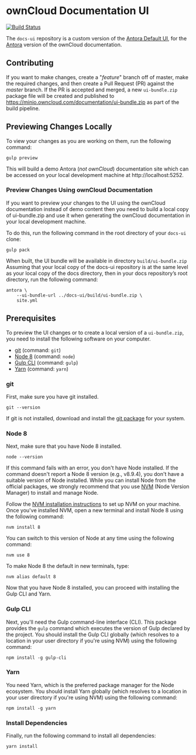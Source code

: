 # ownCloud Documentation UI

[![Build Status](http://drone.owncloud.com/api/badges/owncloud/docs-ui/status.svg)](http://drone.owncloud.com/owncloud/docs-ui)

[link-Antora-Default-UI]: https://gitlab.com/antora/antora-ui-default
[link-Antora]: https://antora.org
[link-ui_bundle.zip]: https://minio.owncloud.com/documentation/ui-bundle.zip
[link-README]: https://github.com/owncloud/docs
[link-git]: https://git-scm.com
[link-Node-8]: https://nodejs.org
[link-Gulp-CLI]: http://gulpjs.com
[link-Yarn]: https://yarnpkg.com
[link-git-package]: https://git-scm.com/downloads
[link-nvm]: https://github.com/creationix/nvm
[link-nvm-installation-instructions]: https://github.com/creationix/nvm#installation

The `docs-ui` repository is a custom version of the [Antora Default UI][link-Antora-Default-UI], for the [Antora][link-Antora] version of the ownCloud documentation.

## Contributing

If you want to make changes, create a "_feature_" branch off of master, make the required changes, and then create a Pull Request (PR) against the _master_ branch.
If the PR is accepted and merged, a new `ui-bundle.zip` package file will be created and published to https://minio.owncloud.com/documentation/ui-bundle.zip as part of the build pipeline.

## Previewing Changes Locally

To view your changes as you are working on them, run the following command:

```
gulp preview
```

This will build a demo Antora (_not ownCloud_) documentation site which can be accessed on your local development machine at http://localhost:5252.

### Preview Changes Using ownCloud Documentation

If you want to preview your changes to the UI using the ownCloud documentation instead of demo content then you need to build a local copy of ui-bundle.zip and use it when generating the ownCloud documentation in your local development machine.

To do this, run the following command in the root directory of your `docs-ui` clone:

```
gulp pack
```

When built, the UI bundle will be available in directory `build/ui-bundle.zip`
Assuming that your local copy of the docs-ui repository is at the same level as your local copy of the docs directory, then in your docs repository’s root directory, run the following command:

```
antora \
    --ui-bundle-url ../docs-ui/build/ui-bundle.zip \
    site.yml
```

## Prerequisites

To preview the UI changes or to create a local version of a `ui-bundle.zip`, you need to install the following software on your computer.

* [git][link-git] (command: `git`)
* [Node 8][link-Node-8] (command: `node`)
* [Gulp CLI][link-Gulp-CLI] (command: `gulp`)
* [Yarn][link-Yarn] (command: `yarn`)

### git

First, make sure you have git installed.

```
git --version
```

If git is not installed, download and install the [git package][link-git-package] for your system.

### Node 8

Next, make sure that you have Node 8 installed.

```
node --version
```

If this command fails with an error, you don't have Node installed.
If the command doesn't report a Node 8 version (e.g., v8.9.4), you don't have a suitable version of Node installed.
While you can install Node from the official packages, we strongly recommend that you use [NVM][link-nvm] (Node Version Manager) to install and manage Node.

Follow the [NVM installation instructions][link-nvm-installation-instructions] to set up NVM on your machine.
Once you've installed NVM, open a new terminal and install Node 8 using the following command:

```
nvm install 8
```

You can switch to this version of Node at any time using the following command:

```
nvm use 8
```

To make Node 8 the default in new terminals, type:

```
nvm alias default 8
```

Now that you have Node 8 installed, you can proceed with installing the Gulp CLI and Yarn.

### Gulp CLI

Next, you'll need the Gulp command-line interface (CLI).
This package provides the `gulp` command which executes the version of Gulp declared by the project.
You should install the Gulp CLI globally (which resolves to a location in your user directory if you're using NVM)
using the following command:

```
npm install -g gulp-cli
```

### Yarn

You need Yarn, which is the preferred package manager for the Node ecosystem.
You should install Yarn globally (which resolves to a location in your user directory if you're using NVM)
using the following command:

```
npm install -g yarn
```

### Install Dependencies

Finally, run the following command to install all dependencies:

```
yarn install
```
